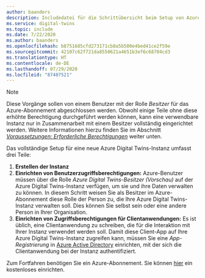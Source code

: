 ```yaml
---
author: baanders
description: Includedatei für die Schrittübersicht beim Setup von Azure Digital Twins
ms.service: digital-twins
ms.topic: include
ms.date: 7/22/2020
ms.author: baanders
ms.openlocfilehash: b8751685cfd273171cb8a5b500e4bed41ce2f59e
ms.sourcegitcommit: 42107c62f721da8550621a4651b3ef6c68704cd3
ms.translationtype: HT
ms.contentlocale: de-DE
ms.lasthandoff: 07/29/2020
ms.locfileid: "87407521"
---
```

>[!NOTE]
>Diese Vorgänge sollen von einem Benutzer mit der Rolle *Besitzer* für das Azure-Abonnement abgeschlossen werden. Obwohl einige Teile ohne diese erhöhte Berechtigung durchgeführt werden können, kann eine verwendbare Instanz nur in Zusammenarbeit mit einem Besitzer vollständig eingerichtet werden. Weitere Informationen hierzu finden Sie im Abschnitt [*Voraussetzungen: Erforderliche Berechtigungen*](#prerequisites-permission-requirements) weiter unten.

Das vollständige Setup für eine neue Azure Digital Twins-Instanz umfasst drei Teile:
1. **Erstellen der Instanz**
2. **Einrichten von Benutzerzugriffsberechtigungen:** Azure-Benutzer müssen über die Rolle *Azure Digital Twins-Besitzer (Vorschau)* auf der Azure Digital Twins-Instanz verfügen, um sie und ihre Daten verwalten zu können. In diesem Schritt weisen Sie als Besitzer im Azure-Abonnement diese Rolle der Person zu, die Ihre Azure Digital Twins-Instanz verwalten soll. Dies können Sie selbst sein oder eine andere Person in Ihrer Organisation.
3. **Einrichten von Zugriffsberechtigungen für Clientanwendungen:** Es ist üblich, eine Clientanwendung zu schreiben, die für die Interaktion mit Ihrer Instanz verwendet werden soll. Damit diese Client-App auf Ihre Azure Digital Twins-Instanz zugreifen kann, müssen Sie eine *App-Registrierung* in [Azure Active Directory](../articles/active-directory/fundamentals/active-directory-whatis.md) einrichten, mit der sich die Clientanwendung bei der Instanz authentifiziert.

Zum Fortfahren benötigen Sie ein Azure-Abonnement. Sie können [hier](https://azure.microsoft.com/free/?WT.mc_id=A261C142F) ein kostenloses einrichten.

